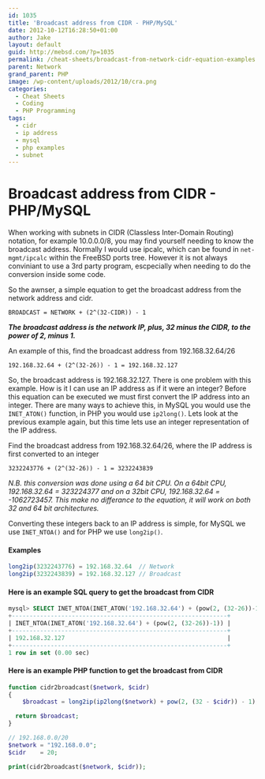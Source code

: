 ```yaml
---
id: 1035
title: 'Broadcast address from CIDR - PHP/MySQL'
date: 2012-10-12T16:28:50+01:00
author: Jake
layout: default
guid: http://mebsd.com/?p=1035
permalink: /cheat-sheets/broadcast-from-network-cidr-equation-examples.html
parent: Network
grand_parent: PHP
image: /wp-content/uploads/2012/10/cra.png
categories:
  - Cheat Sheets
  - Coding
  - PHP Programming
tags:
  - cidr
  - ip address
  - mysql
  - php examples
  - subnet
---
```

# Broadcast address from CIDR - PHP/MySQL

When working with subnets in CIDR (Classless Inter-Domain Routing) notation, for example 10.0.0.0/8, you may find yourself needing to know the broadcast address. Normally I would use ipcalc, which can be found in `net-mgmt/ipcalc` within the FreeBSD ports tree. However it is not always conviniant to use a 3rd party program, escpecially when needing to do the conversion inside some code.

So the awnser, a simple equation to get the broadcast address from the network address and cidr.

`BROADCAST = NETWORK + (2^(32-CIDR)) - 1`

_**The broadcast address is the network IP, plus, 32 minus the CIDR, to the power of 2, minus 1.**_

An example of this, find the broadcast address from 192.168.32.64/26

`192.168.32.64 + (2^(32-26)) - 1 = 192.168.32.127`

So, the broadcast address is 192.168.32.127. There is one problem with this example. How is it I can use an IP address as if it were an integer? Before this equation can be executed we must first convert the IP address into an integer. There are many ways to achieve this, in MySQL you would use the `INET_ATON()` function, in PHP you would use `ip2long()`. Lets look at the previous example again, but this time lets use an integer representation of the IP address.

Find the broadcast address from 192.168.32.64/26, where the IP address is first converted to an integer

`3232243776 + (2^(32-26)) - 1 = 3232243839`

_N.B. this conversion was done using a 64 bit CPU. On a 64bit CPU, 192.168.32.64 = 323224377 and on a 32bit CPU, 192.168.32.64 = -1062723457. This make no differance to the equation, it will work on both 32 and 64 bit architectures._

Converting these integers back to an IP address is simple, for MySQL we use `INET_NTOA()` and for PHP we use `long2ip()`.

#### Examples

```php
long2ip(3232243776) = 192.168.32.64  // Network
long2ip(3232243839) = 192.168.32.127 // Broadcast
```

#### Here is an example SQL query to get the broadcast from CIDR

```sql
mysql> SELECT INET_NTOA(INET_ATON('192.168.32.64') + (pow(2, (32-26))-1));
+-------------------------------------------------------------+
| INET_NTOA(INET_ATON('192.168.32.64') + (pow(2, (32-26))-1)) |
+-------------------------------------------------------------+
| 192.168.32.127                                              |
+-------------------------------------------------------------+
1 row in set (0.00 sec)
```

#### Here is an example PHP function to get the broadcast from CIDR

```php
function cidr2broadcast($network, $cidr)
{
    $broadcast = long2ip(ip2long($network) + pow(2, (32 - $cidr)) - 1);

  return $broadcast;
}

// 192.168.0.0/20
$network = "192.168.0.0";
$cidr    = 20;

print(cidr2broadcast($network, $cidr));
```